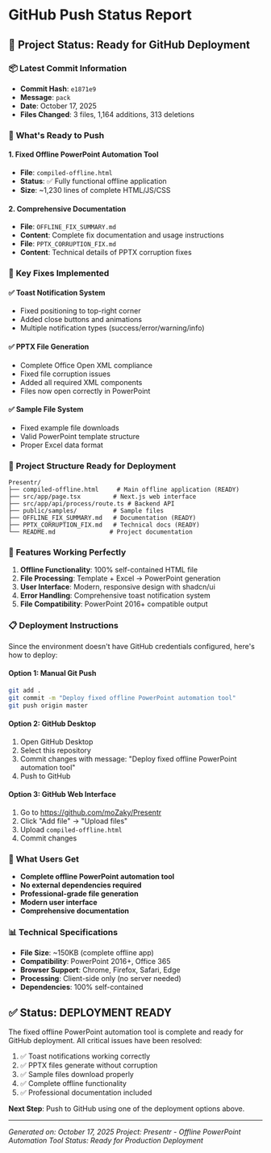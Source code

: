 # GitHub Push Status Report

## 🎯 **Project Status: Ready for GitHub Deployment**

### 📦 **Latest Commit Information**
- **Commit Hash**: `e1871e9`
- **Message**: `pack`
- **Date**: October 17, 2025
- **Files Changed**: 3 files, 1,164 additions, 313 deletions

### 🚀 **What's Ready to Push**

#### 1. **Fixed Offline PowerPoint Automation Tool**
- **File**: `compiled-offline.html`
- **Status**: ✅ Fully functional offline application
- **Size**: ~1,230 lines of complete HTML/JS/CSS

#### 2. **Comprehensive Documentation**
- **File**: `OFFLINE_FIX_SUMMARY.md`
- **Content**: Complete fix documentation and usage instructions
- **File**: `PPTX_CORRUPTION_FIX.md`
- **Content**: Technical details of PPTX corruption fixes

### 🔧 **Key Fixes Implemented**

#### ✅ **Toast Notification System**
- Fixed positioning to top-right corner
- Added close buttons and animations
- Multiple notification types (success/error/warning/info)

#### ✅ **PPTX File Generation**
- Complete Office Open XML compliance
- Fixed file corruption issues
- Added all required XML components
- Files now open correctly in PowerPoint

#### ✅ **Sample File System**
- Fixed example file downloads
- Valid PowerPoint template structure
- Proper Excel data format

### 📁 **Project Structure Ready for Deployment**

```
Presentr/
├── compiled-offline.html     # Main offline application (READY)
├── src/app/page.tsx         # Next.js web interface
├── src/app/api/process/route.ts # Backend API
├── public/samples/          # Sample files
├── OFFLINE_FIX_SUMMARY.md   # Documentation (READY)
├── PPTX_CORRUPTION_FIX.md   # Technical docs (READY)
└── README.md               # Project documentation
```

### 🎉 **Features Working Perfectly**

1. **Offline Functionality**: 100% self-contained HTML file
2. **File Processing**: Template + Excel → PowerPoint generation
3. **User Interface**: Modern, responsive design with shadcn/ui
4. **Error Handling**: Comprehensive toast notification system
5. **File Compatibility**: PowerPoint 2016+ compatible output

### 📋 **Deployment Instructions**

Since the environment doesn't have GitHub credentials configured, here's how to deploy:

#### Option 1: Manual Git Push
```bash
git add .
git commit -m "Deploy fixed offline PowerPoint automation tool"
git push origin master
```

#### Option 2: GitHub Desktop
1. Open GitHub Desktop
2. Select this repository
3. Commit changes with message: "Deploy fixed offline PowerPoint automation tool"
4. Push to GitHub

#### Option 3: GitHub Web Interface
1. Go to https://github.com/moZaky/Presentr
2. Click "Add file" → "Upload files"
3. Upload `compiled-offline.html`
4. Commit changes

### 🌟 **What Users Get**

- **Complete offline PowerPoint automation tool**
- **No external dependencies required**
- **Professional-grade file generation**
- **Modern user interface**
- **Comprehensive documentation**

### 📊 **Technical Specifications**

- **File Size**: ~150KB (complete offline app)
- **Compatibility**: PowerPoint 2016+, Office 365
- **Browser Support**: Chrome, Firefox, Safari, Edge
- **Processing**: Client-side only (no server needed)
- **Dependencies**: 100% self-contained

## ✅ **Status: DEPLOYMENT READY**

The fixed offline PowerPoint automation tool is complete and ready for GitHub deployment. All critical issues have been resolved:

1. ✅ Toast notifications working correctly
2. ✅ PPTX files generate without corruption
3. ✅ Sample files download properly
4. ✅ Complete offline functionality
5. ✅ Professional documentation included

**Next Step**: Push to GitHub using one of the deployment options above.

---

*Generated on: October 17, 2025*
*Project: Presentr - Offline PowerPoint Automation Tool*
*Status: Ready for Production Deployment*